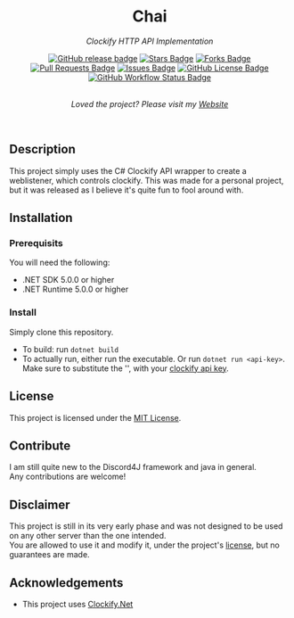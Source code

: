 <h1 align="center">Chai</h1>
<p align="center"><i>Clockify HTTP API Implementation</i></p>
<div align="center">
<a href="https://github.com/Vvamp/Clockify_IFTTT/releases"><img alt="GitHub release badge" src="https://img.shields.io/github/v/release/Vvamp/Clockify_IFTTT?include_prereleases"></a>
  <a href="https://github.com/Vvamp/Clockify_IFTTT/stargazers"><img src="https://img.shields.io/github/stars/Vvamp/Clockify_IFTTT" alt="Stars Badge"/></a>
<a href="https://github.com/Vvamp/Clockify_IFTTT/network/members"><img src="https://img.shields.io/github/forks/Vvamp/Clockify_IFTTT" alt="Forks Badge"/></a>
<a href="https://github.com/Vvamp/Clockify_IFTTT/pulls"><img src="https://img.shields.io/github/issues-pr/Vvamp/Clockify_IFTTT" alt="Pull Requests Badge"/></a>
<a href="https://github.com/Vvamp/Clockify_IFTTT/issues"><img src="https://img.shields.io/github/issues/Vvamp/Clockify_IFTTT" alt="Issues Badge"/></a>
<a href="https://github.com/Vvamp/Clockify_IFTTT/blob/master/LICENSE"><img alt="GitHub License Badge" src="https://img.shields.io/github/license/Vvamp/Clockify_IFTTT"></a>
<a href="https://github.com/Vvamp/Clockify_IFTTT/actions/workflows/dotnet.yml"><img alt="GitHub Workflow Status Badge" src="https://img.shields.io/github/workflow/status/Vvamp/Clockify_IFTTT/dotnet"></a>
</div>
<br>
<p align="center"><i>Loved the project? Please visit my <a href="https://vincentvansetten.com">Website</a></i></p>
<br>

## Description

This project simply uses the C# Clockify API wrapper to create a weblistener, which controls clockify.
This was made for a personal project, but it was released as I believe it's quite fun to fool around with.

## Installation

### Prerequisits

You will need the following:

- .NET SDK 5.0.0 or higher
- .NET Runtime 5.0.0 or higher

### Install

Simply clone this repository.

- To build: run `dotnet build`
- To actually run, either run the executable. Or run `dotnet run <api-key>`. Make sure to substitute the '<api-key>', with your [clockify api key](https://clockify.me/user/settings).

## License

This project is licensed under the [MIT License](https://github.com/Vvamp/Clockify_IFTTT/blob/master/LICENSE).

## Contribute

I am still quite new to the Discord4J framework and java in general.  
Any contributions are welcome!

## Disclaimer

This project is still in its very early phase and was not designed to be used on any other server than the one intended.  
You are allowed to use it and modify it, under the project's [license](#License), but no guarantees are made.

## Acknowledgements

- This project uses [Clockify.Net](https://www.nuget.org/packages/Clockify.Net/1.11.0)
